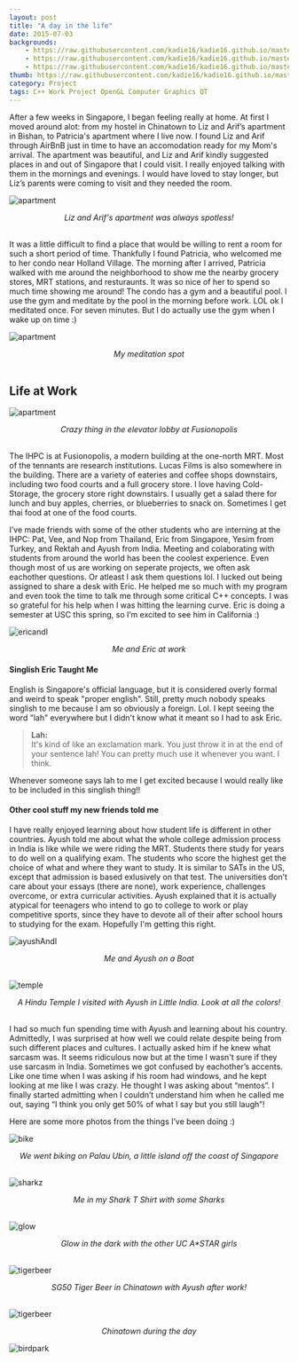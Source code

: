 ```yaml
---
layout: post
title: "A day in the life"
date: 2015-07-03
backgrounds:
    - https://raw.githubusercontent.com/kadie16/kadie16.github.io/master/assets/images/posts/the-life/sharkz.JPG
    - https://raw.githubusercontent.com/kadie16/kadie16.github.io/master/assets/images/posts/the-life/temple.JPG
    - https://raw.githubusercontent.com/kadie16/kadie16.github.io/master/assets/images/posts/the-life/superTrees.JPG
thumb: https://raw.githubusercontent.com/kadie16/kadie16.github.io/master/assets/images/posts/the-life/marinaBay.JPG
category: Project
tags: C++ Work Project OpenGL Computer Graphics QT 
---
```


After a few weeks in Singapore, I began feeling really at home. At first I moved around alot: from my hostel in Chinatown to Liz and Arif’s apartment in Bishan, to Patricia's apartment where I live now. I found Liz and Arif through AirBnB just in time to have an accomodation ready for my Mom's arrival. The apartment was beautiful, and Liz and Arif kindly suggested places in and out of Singapore that I could visit. I really enjoyed talking with them in the mornings and evenings. I would have loved to stay longer, but Liz’s parents were coming to visit and they needed the room. 

![apartment](https://raw.githubusercontent.com/kadie16/kadie16.github.io/master/assets/images/posts/the-life/apartment.JPG)
<center><i>Liz and Arif's apartment was always spotless!</i></center><br>

It was a little difficult to find a place that would be willing to rent a room for such a short period of time. Thankfully I found Patricia, who welcomed me to her condo near Holland Village. The morning after I arrived, Patricia walked with me around the neighborhood to show me the nearby grocery stores, MRT stations, and resturaunts. It was so nice of her to spend so much time showing me around! The condo has a gym and a beautiful pool. I use the gym and meditate by the pool in the morning before work. LOL ok I meditated once. For seven minutes. But I do actually use the gym when I wake up on time :)

![apartment](https://raw.githubusercontent.com/kadie16/kadie16.github.io/master/assets/images/posts/the-life/pool.JPG)
<center><i>My meditation spot</i></center><br>

## Life at Work 

![apartment](https://raw.githubusercontent.com/kadie16/kadie16.github.io/master/assets/images/posts/the-life/elevatorLobby.jpg)
<center><i>Crazy thing in the elevator lobby at Fusionopolis</i></center><br>

The IHPC is at Fusionopolis, a modern building at the one-north MRT. Most of the tennants are research institutions. Lucas Films is also somewhere in the building. There are a variety of eateries and coffee shops downstairs, including two food courts and a full grocery store. I love having Cold-Storage, the grocery store right downstairs. I usually get a salad there for lunch and buy apples, cherries, or blueberries to snack on. Sometimes I get thai food at one of the food courts.  

I’ve made friends with some of the other students who are interning at the IHPC: Pat, Vee, and Nop from Thailand, Eric from Singapore, Yesim from Turkey, and Rektah and Ayush from India. Meeting and colaborating with students from around the world has been the coolest experience. Even though most of us are working on seperate projects, we often ask eachother questions. Or atleast I ask them questions lol. I lucked out being assigned to share a desk with Eric. He helped me so much with my program and even took the time to talk me through some critical C++ concepts. I was so grateful for his help when I was hitting the learning curve. Eric is doing a semester at USC this spring, so I’m excited to see him in California :) 

![ericandI](https://raw.githubusercontent.com/kadie16/kadie16.github.io/master/assets/images/posts/the-life/eric.jpg)
<center><i>Me and Eric at work</i></center>

#### Singlish Eric Taught Me 
English is Singapore's official language, but it is considered overly formal and weird to speak "proper english". Still, pretty much nobody speaks singlish to me because I am so obviously a foreign. Lol. I kept seeing the word "lah" everywhere but I didn't know what it meant so I had to ask Eric. 

> **Lah:** <br>
It's kind of like an exclamation mark. You just throw it in at the end of your sentence lah! You can pretty much use it whenever you want. I think. <br>

Whenever someone says lah to me I get excited because I would really like to be included in this singlish thing!! 

#### Other cool stuff my new friends told me

I have really enjoyed learning about how student life is different in other countries. Ayush told me about what the whole college admission process in India is like while we were riding the MRT. Students there study for years to do well on a qualifying exam. The students who score the highest get the choice of what and where they want to study. It is similar to SATs in the US, except that admission is based exlusively on that test. The universities don’t care about your essays (there are none), work experience, challenges overcome, or extra curricular activities. Ayush explained that it is actually atypical for teenagers who intend to go to college to work or play competitive sports, since they have to devote all of their after school hours to studying for the exam. Hopefully I'm getting this right. 

![ayushAndI](https://raw.githubusercontent.com/kadie16/kadie16.github.io/master/assets/images/posts/the-life/ayush2.JPG)
<center><i>Me and Ayush on a Boat</i></center><br>

![temple](https://raw.githubusercontent.com/kadie16/kadie16.github.io/master/assets/images/posts/the-life/temple.JPG)
<center><i>A Hindu Temple I visited with Ayush in Little India. Look at all the colors!</i></center><br>

I had so much fun spending time with Ayush and learning about his country. Admittedly, I was surprised at how well we could relate despite being from such different places and cultures. I actually asked him if he knew what sarcasm was. It seems ridiculous now but at the time I wasn't sure if they use sarcasm in India. Sometimes we got confused by eachother’s accents. Like one time when I was asking if his room had windows, and he kept looking at me like I was crazy. He thought I was asking about “mentos”. I finally started admitting when I couldn’t understand him when he called me out, saying “I think you only get 50% of what I say but you still laugh”! 



Here are some more photos from the things I’ve been doing :) 

![bike](https://raw.githubusercontent.com/kadie16/kadie16.github.io/master/assets/images/posts/the-life/bikeDay.JPG)
<center><i>We went biking on Palau Ubin, a little island off the coast of Singapore</i></center><br>

![sharkz](https://raw.githubusercontent.com/kadie16/kadie16.github.io/master/assets/images/posts/the-life/sharkz.JPG)
<center><i>Me in my Shark T Shirt with some Sharks</i></center><br>

![glow](https://raw.githubusercontent.com/kadie16/kadie16.github.io/master/assets/images/posts/the-life/glow.JPG)
<center><i>Glow in the dark with the other UC A*STAR girls</i></center><br>

![tigerbeer](https://raw.githubusercontent.com/kadie16/kadie16.github.io/master/assets/images/posts/the-life/tigerbeer.JPG)
<center><i>SG50 Tiger Beer in Chinatown with Ayush after work!</i></center><br>

![tigerbeer](https://raw.githubusercontent.com/kadie16/kadie16.github.io/master/assets/images/posts/the-life/chinatown.JPG)
<center><i>Chinatown during the day</i></center>


![birdpark](https://raw.githubusercontent.com/kadie16/kadie16.github.io/master/assets/images/posts/the-life/birdpark.JPG)<br>

